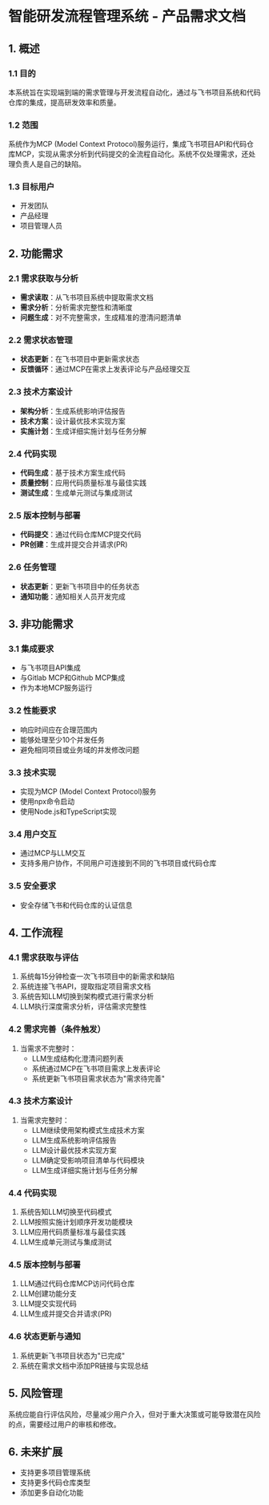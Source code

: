 # 智能研发流程管理系统 - 产品需求文档

## 1. 概述

### 1.1 目的
本系统旨在实现端到端的需求管理与开发流程自动化，通过与飞书项目系统和代码仓库的集成，提高研发效率和质量。

### 1.2 范围
系统作为MCP (Model Context Protocol)服务运行，集成飞书项目API和代码仓库MCP，实现从需求分析到代码提交的全流程自动化。系统不仅处理需求，还处理负责人是自己的缺陷。

### 1.3 目标用户
- 开发团队
- 产品经理
- 项目管理人员

## 2. 功能需求

### 2.1 需求获取与分析
- **需求读取**：从飞书项目系统中提取需求文档
- **需求分析**：分析需求完整性和清晰度
- **问题生成**：对不完整需求，生成精准的澄清问题清单

### 2.2 需求状态管理
- **状态更新**：在飞书项目中更新需求状态
- **反馈循环**：通过MCP在需求上发表评论与产品经理交互

### 2.3 技术方案设计
- **架构分析**：生成系统影响评估报告
- **技术方案**：设计最优技术实现方案
- **实施计划**：生成详细实施计划与任务分解

### 2.4 代码实现
- **代码生成**：基于技术方案生成代码
- **质量控制**：应用代码质量标准与最佳实践
- **测试生成**：生成单元测试与集成测试

### 2.5 版本控制与部署
- **代码提交**：通过代码仓库MCP提交代码
- **PR创建**：生成并提交合并请求(PR)

### 2.6 任务管理
- **状态更新**：更新飞书项目中的任务状态
- **通知功能**：通知相关人员开发完成

## 3. 非功能需求

### 3.1 集成要求
- 与飞书项目API集成
- 与Gitlab MCP和Github MCP集成
- 作为本地MCP服务运行

### 3.2 性能要求
- 响应时间应在合理范围内
- 能够处理至少10个并发任务
- 避免相同项目或业务域的并发修改问题

### 3.3 技术实现
- 实现为MCP (Model Context Protocol)服务
- 使用npx命令启动
- 使用Node.js和TypeScript实现

### 3.4 用户交互
- 通过MCP与LLM交互
- 支持多用户协作，不同用户可连接到不同的飞书项目或代码仓库

### 3.5 安全要求
- 安全存储飞书和代码仓库的认证信息

## 4. 工作流程

### 4.1 需求获取与评估
1. 系统每15分钟检查一次飞书项目中的新需求和缺陷
2. 系统连接飞书API，提取指定项目需求文档
3. 系统告知LLM切换到架构模式进行需求分析
4. LLM执行深度需求分析，评估需求完整性

### 4.2 需求完善（条件触发）
1. 当需求不完整时：
   - LLM生成结构化澄清问题列表
   - 系统通过MCP在飞书项目需求上发表评论
   - 系统更新飞书项目需求状态为"需求待完善"

### 4.3 技术方案设计
1. 当需求完整时：
   - LLM继续使用架构模式生成技术方案
   - LLM生成系统影响评估报告
   - LLM设计最优技术实现方案
   - LLM确定受影响项目清单与代码模块
   - LLM生成详细实施计划与任务分解

### 4.4 代码实现
1. 系统告知LLM切换至代码模式
2. LLM按照实施计划顺序开发功能模块
3. LLM应用代码质量标准与最佳实践
4. LLM生成单元测试与集成测试

### 4.5 版本控制与部署
1. LLM通过代码仓库MCP访问代码仓库
2. LLM创建功能分支
3. LLM提交实现代码
4. LLM生成并提交合并请求(PR)

### 4.6 状态更新与通知
1. 系统更新飞书项目状态为"已完成"
2. 系统在需求文档中添加PR链接与实现总结

## 5. 风险管理
系统应能自行评估风险，尽量减少用户介入，但对于重大决策或可能导致潜在风险的点，需要经过用户的审核和修改。

## 6. 未来扩展
- 支持更多项目管理系统
- 支持更多代码仓库类型
- 添加更多自动化功能